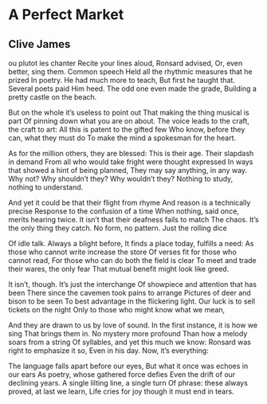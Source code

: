# A Perfect Market
## Clive James
ou plutot les chanter
Recite your lines aloud, Ronsard advised,
Or, even better, sing them. Common speech
Held all the rhythmic measures that he prized
In poetry. He had much more to teach,
But first he taught that. Several poets paid
Him heed. The odd one even made the grade,
Building a pretty castle on the beach.

But on the whole it’s useless to point out
That making the thing musical is part
Of pinning down what you are on about.
The voice leads to the craft, the craft to art:
All this is patent to the gifted few
Who know, before they can, what they must do
To make the mind a spokesman for the heart.

As for the million others, they are blessed:
This is their age. Their slapdash in demand
From all who would take fright were thought expressed
In ways that showed a hint of being planned,
They may say anything, in any way.
Why not? Why shouldn’t they? Why wouldn’t they?
Nothing to study, nothing to understand.

And yet it could be that their flight from rhyme
And reason is a technically precise
Response to the confusion of a time
When nothing, said once, merits hearing twice.
It isn’t that their deafness fails to match
The chaos. It’s the only thing they catch.
No form, no pattern. Just the rolling dice

Of idle talk. Always a blight before,
It finds a place today, fulfills a need:
As those who cannot write increase the store
Of verses fit for those who cannot read,
For those who can do both the field is clear
To meet and trade their wares, the only fear
That mutual benefit might look like greed.

It isn’t, though. It’s just the interchange
Of showpiece and attention that has been
There since the cavemen took pains to arrange
Pictures of deer and bison to be seen
To best advantage in the flickering light.
Our luck is to sell tickets on the night
Only to those who might know what we mean,

And they are drawn to us by love of sound.
In the first instance, it is how we sing
That brings them in. No mystery more profound
Than how a melody soars from a string
Of syllables, and yet this much we know:
Ronsard was right to emphasize it so,
Even in his day. Now, it’s everything:

The language falls apart before our eyes,
But what it once was echoes in our ears
As poetry, whose gathered force defies
Even the drift of our declining years.
A single lilting line, a single turn
Of phrase: these always proved, at last we learn,
Life cries for joy though it must end in tears.